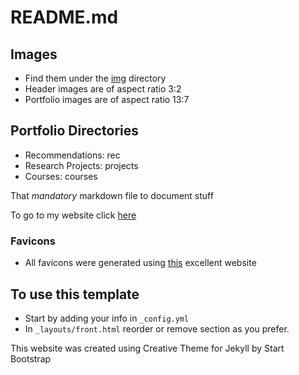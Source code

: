 # README.md

## Images

 - Find them under the [img](/img/) directory
 - Header images are of aspect ratio 3:2
 - Portfolio images are of aspect ratio 13:7

## Portfolio Directories

 - Recommendations: rec
 - Research Projects: projects
 - Courses: courses

That *mandatory* markdown file to document stuff

To go to my website click [here](https://aravindbharathi.github.io/)

### Favicons

 - All favicons were generated using [this](https://favicon.io/favicon-converter/) excellent website

## To use this template

- Start by adding your info in `_config.yml`
- In `_layouts/front.html` reorder or remove section as you prefer.

This website was created using Creative Theme for Jekyll by Start Bootstrap
